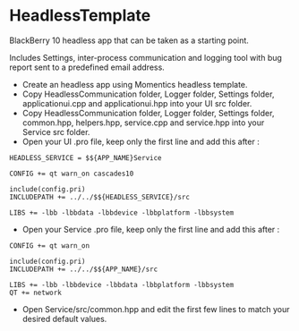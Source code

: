 # HeadlessTemplate
BlackBerry 10 headless app that can be taken as a starting point.

Includes Settings, inter-process communication and logging tool with bug report sent to a predefined email address.

- Create an headless app using Momentics headless template.
- Copy HeadlessCommunication folder, Logger folder, Settings folder, applicationui.cpp and applicationui.hpp into your UI src folder.
- Copy HeadlessCommunication folder, Logger folder, Settings folder, common.hpp, helpers.hpp, service.cpp and service.hpp into your Service src folder.
- Open your UI .pro file, keep only the first line and add this after :
```
HEADLESS_SERVICE = $${APP_NAME}Service

CONFIG += qt warn_on cascades10

include(config.pri)
INCLUDEPATH += ../../$${HEADLESS_SERVICE}/src

LIBS += -lbb -lbbdata -lbbdevice -lbbplatform -lbbsystem
```
- Open your Service .pro file, keep only the first line and add this after :
```
CONFIG += qt warn_on

include(config.pri)
INCLUDEPATH += ../../$${APP_NAME}/src

LIBS += -lbb -lbbdevice -lbbdata -lbbplatform -lbbsystem
QT += network
```
- Open Service/src/common.hpp and edit the first few lines to match your desired default values.